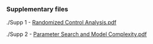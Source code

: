 ### Supplementary files

./Supp 1 - [Randomized Control Analysis.pdf](https://github.com/ds-utilities/ICE/blob/master/supp/Supp%201%20-%20Randomized%20Control%20Analysis.pdf)

./Supp 2 - [Parameter Search and Model Complexity.pdf](https://github.com/ds-utilities/ICE/blob/master/supp/Supp%202%20-%20Parameter%20Search%20and%20Model%20Complexity.pdf)